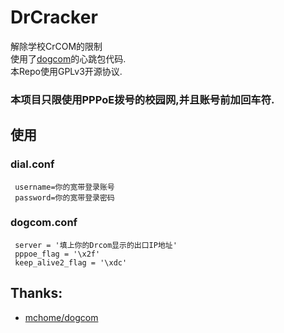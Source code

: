 # DrCracker
 解除学校CrCOM的限制  
 使用了[dogcom](https://github.com/mchome/dogcom)的心跳包代码.  
 本Repo使用GPLv3开源协议.  
 ### 本项目只限使用PPPoE拨号的校园网,并且账号前加回车符.
## 使用
 ### dial.conf
 ```
  username=你的宽带登录账号  
  password=你的宽带登录密码  
 ```
 ### dogcom.conf
 ```
  server = '填上你的Drcom显示的出口IP地址'
  pppoe_flag = '\x2f'
  keep_alive2_flag = '\xdc'
 ```
## Thanks:
- [mchome/dogcom](https://github.com/mchome/dogcom)
